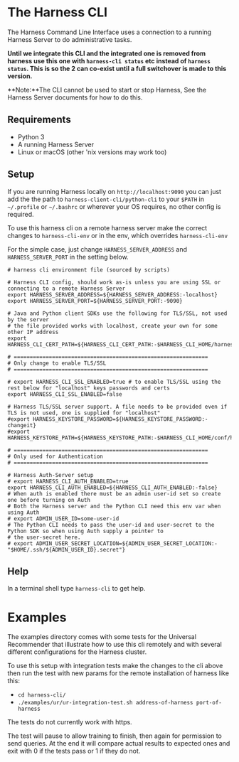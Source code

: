 # The Harness CLI

The Harness Command Line Interface uses a connection to a running Harness Server to do administrative tasks. 

**Until we integrate this CLI and the integrated one is removed from harness use this one with `harness-cli status` etc instead of `harness status`. This is so the 2 can co-exist until a full switchover is made to this version.**

**Note:**The CLI cannot be used to start or stop Harness, See the Harness Server documents for how to do this.

## Requirements

 - Python 3
 - A running Harness Server
 - Linux or macOS (other 'nix versions may work too)

## Setup

If you are running Harness locally on `http://localhost:9090` you can just add the the path to `harness-client-cli/python-cli` to your `$PATH` in `~/.profile` or `~/.bashrc` or wherever your OS requires, no other config is required.

To use this harness cli on a remote harness server make the correct changes to `harness-cli-env` or in the env, which overrides `harness-cli-env`

For the simple case, just change `HARNESS_SERVER_ADDRESS` and `HARNESS_SERVER_PORT` in the setting below.

```
# harness cli environment file (sourced by scripts)

# Harness CLI config, should work as-is unless you are using SSL or connecting to a remote Harness Server
export HARNESS_SERVER_ADDRESS=${HARNESS_SERVER_ADDRESS:-localhost}
export HARNESS_SERVER_PORT=${HARNESS_SERVER_PORT:-9090}

# Java and Python client SDKs use the following for TLS/SSL, not used by the server
# the file provided works with localhost, create your own for some other IP address
export HARNESS_CLI_CERT_PATH=${HARNESS_CLI_CERT_PATH:-$HARNESS_CLI_HOME/harness.pem}

# =============================================================
# Only change to enable TLS/SSL
# =============================================================

# export HARNESS_CLI_SSL_ENABLED=true # to enable TLS/SSL using the rest below for "localhost" keys passwords and certs
export HARNESS_CLI_SSL_ENABLED=false

# Harness TLS/SSL server support. A file needs to be provided even if TLS is not used, one is supplied for "localhost"
#export HARNESS_KEYSTORE_PASSWORD=${HARNESS_KEYSTORE_PASSWORD:-changeit}
#export HARNESS_KEYSTORE_PATH=${HARNESS_KEYSTORE_PATH:-$HARNESS_CLI_HOME/conf/harness.jks}

# =============================================================
# Only used for Authentication
# =============================================================

# Harness Auth-Server setup
# export HARNESS_CLI_AUTH_ENABLED=true
export HARNESS_CLI_AUTH_ENABLED=${HARNESS_CLI_AUTH_ENABLED:-false}
# When auth is enabled there must be an admin user-id set so create one before turning on Auth
# Both the Harness server and the Python CLI need this env var when using Auth
# export ADMIN_USER_ID=some-user-id
# The Python CLI needs to pass the user-id and user-secret to the Python SDK so when using Auth supply a pointer to
# the user-secret here.
# export ADMIN_USER_SECRET_LOCATION=${ADMIN_USER_SECRET_LOCATION:-"$HOME/.ssh/${ADMIN_USER_ID}.secret"}

```

## Help

In a terminal shell type `harness-cli` to get help.

# Examples

The examples directory comes with some tests for the Universal Recommender that illustrate how to use this cli remotely and with several different configurations for the Harness cluster.

To use this setup with integration tests make the changes to the cli above then run the test with new params for the remote installation of harness like this:

 - `cd harness-cli/`
 - `./examples/ur/ur-integration-test.sh address-of-harness port-of-harness`

The tests do not currently work with https.
 
The test will pause to allow training to finish, then again for permission to send queries. At the end it will compare actual results to expected ones and exit with 0 if the tests pass or 1 if they do not.
